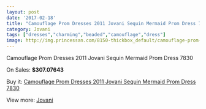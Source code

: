 ```yaml
---
layout: post
date: '2017-02-18'
title: "Camouflage Prom Dresses 2011 Jovani Sequin Mermaid Prom Dress 7830"
category: Jovani
tags: ["dresses","charming","beaded","camouflage","dress"]
image: http://img.princessan.com/8150-thickbox_default/camouflage-prom-dresses-2011-jovani-sequin-mermaid-prom-dress-7830.jpg
---
```

Camouflage Prom Dresses 2011 Jovani Sequin Mermaid Prom Dress 7830

On Sales: **$307.07643**
<a href="https://www.princessan.com/en/jovani/3595-camouflage-prom-dresses-2011-jovani-sequin-mermaid-prom-dress-7830.html"><amp-img layout="responsive" width="600" height="600" src="//img.princessan.com/8150-thickbox_default/camouflage-prom-dresses-2011-jovani-sequin-mermaid-prom-dress-7830.jpg" alt="Camouflage Prom Dresses 2011 Jovani Sequin Mermaid Prom Dress 7830 0" /></a>
<a href="https://www.princessan.com/en/jovani/3595-camouflage-prom-dresses-2011-jovani-sequin-mermaid-prom-dress-7830.html"><amp-img layout="responsive" width="600" height="600" src="//img.princessan.com/8151-thickbox_default/camouflage-prom-dresses-2011-jovani-sequin-mermaid-prom-dress-7830.jpg" alt="Camouflage Prom Dresses 2011 Jovani Sequin Mermaid Prom Dress 7830 1" /></a>

Buy it: [Camouflage Prom Dresses 2011 Jovani Sequin Mermaid Prom Dress 7830](https://www.princessan.com/en/jovani/3595-camouflage-prom-dresses-2011-jovani-sequin-mermaid-prom-dress-7830.html "Camouflage Prom Dresses 2011 Jovani Sequin Mermaid Prom Dress 7830")

View more: [Jovani](https://www.princessan.com/en/26-jovani "Jovani")